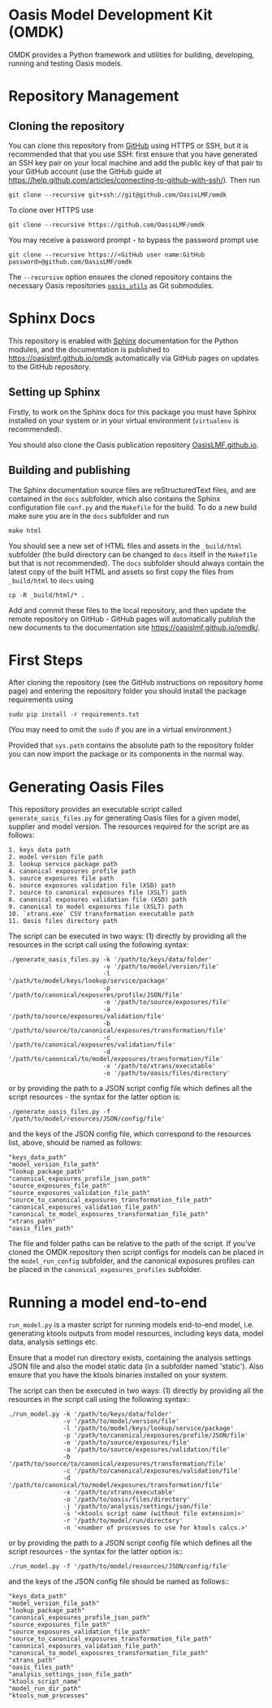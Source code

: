 Oasis Model Development Kit (OMDK)
==================================

OMDK provides a Python framework and utilities for building, developing, running and testing Oasis models.

# Repository Management

## Cloning the repository

You can clone this repository from <a href="https://github.com/OasisLMF/omdk" target="_blank">GitHub</a> using HTTPS or SSH, but it is recommended that that you use SSH: first ensure that you have generated an SSH key pair on your local machine and add the public key of that pair to your GitHub account (use the GitHub guide at https://help.github.com/articles/connecting-to-github-with-ssh/). Then run

    git clone --recursive git+ssh://git@github.com/OasisLMF/omdk

To clone over HTTPS use

    git clone --recursive https://github.com/OasisLMF/omdk

You may receive a password prompt - to bypass the password prompt use

    git clone --recursive https://<GitHub user name:GitHub password>@github.com/OasisLMF/omdk

The `--recursive` option ensures the cloned repository contains the necessary Oasis repositories <a href="https://github.com/OasisLMF/oasis_utils" target="_blank">`oasis_utils`</a> as Git submodules.

# Sphinx Docs

This repository is enabled with <a href="https://pypi.python.org/pypi/Sphinx" target="_blank">Sphinx</a> documentation for the Python modules, and the documentation is published to <a href="https://oasislmf.github.io/OasisLMF/omdk/" target="_blank">https://oasislmf.github.io/omdk</a> automatically via GitHub pages on updates to the GitHub repository.

## Setting up Sphinx

Firstly, to work on the Sphinx docs for this package you must have Sphinx installed on your system or in your virtual environment (`virtualenv` is recommended).

You should also clone the Oasis publication repository <a href="https://github.com/OasisLMF/OasisLMF.github.io" target="_blank">OasisLMF.github.io</a>.

## Building and publishing

The Sphinx documentation source files are reStructuredText files, and are contained in the `docs` subfolder, which also contains the Sphinx configuration file `conf.py` and the `Makefile` for the build. To do a new build make sure you are in the `docs` subfolder and run

    make html

You should see a new set of HTML files and assets in the `_build/html` subfolder (the build directory can be changed to `docs` itself in the `Makefile` but that is not recommended). The `docs` subfolder should always contain the latest copy of the built HTML and assets so first copy the files from `_build/html` to `docs` using

    cp -R _build/html/* .

Add and commit these files to the local repository, and then update the remote repository on GitHub - GitHub pages will automatically publish the new documents to the documentation site https://oasislmf.github.io/omdk/.

# First Steps

After cloning the repository (see the GitHub instructions on repository home page) and entering the repository folder you should install the package requirements using

    sudo pip install -r requirements.txt

(You may need to omit the `sudo` if you are in a virtual environment.)

Provided that `sys.path` contains the absolute path to the repository folder you can now import the package or its components in the normal way.

# Generating Oasis Files

This repository provides an executable script called `generate_oasis_files.py`
for generating Oasis files for a given model, supplier and model version. The
resources required for the script are as follows:

    1. keys data path
    2. model version file path
    3. lookup service package path
    4. canonical exposures profile path
    5. source exposures file path
    6. source exposures validation file (XSD) path
    7. source to canonical exposures file (XSLT) path
    8. canonical exposures validation file (XSD) path
    9. canonical to model exposures file (XSLT) path
    10. `xtrans.exe` CSV transformation executable path
    11. Oasis files directory path

The script can be executed in two ways: (1) directly by providing all the
resources in the script call using the following syntax:

    ./generate_oasis_files.py -k '/path/to/keys/data/folder'
                              -v '/path/to/model/version/file'
                              -l '/path/to/model/keys/lookup/service/package'
                              -p '/path/to/canonical/exposures/profile/JSON/file'
                              -e '/path/to/source/exposures/file'
                              -a '/path/to/source/exposures/validation/file'
                              -b '/path/to/source/to/canonical/exposures/transformation/file'
                              -c '/path/to/canonical/exposures/validation/file'
                              -d '/path/to/canonical/to/model/exposures/transformation/file'
                              -x '/path/to/xtrans/executable'
                              -o '/path/to/oasis/files/directory'

or by providing the path to a JSON script config file which defines all
the script resources - the syntax for the latter option is:

    ./generate_oasis_files.py -f '/path/to/model/resources/JSON/config/file'

and the keys of the JSON config file, which correspond to the resources list,
above, should be named as follows:

    "keys_data_path"
    "model_version_file_path"
    "lookup_package_path"
    "canonical_exposures_profile_json_path"
    "source_exposures_file_path"
    "source_exposures_validation_file_path"
    "source_to_canonical_exposures_transformation_file_path"
    "canonical_exposures_validation_file_path"
    "canonical_to_model_exposures_transformation_file_path"
    "xtrans_path"
    "oasis_files_path"

The file and folder paths can be relative to the path of the script. If you've
cloned the OMDK repository then script configs for models can be placed in the
`model_run_config` subfolder, and the canonical exposures profiles can be placed
in the `canonical_exposures_profiles` subfolder.

# Running a model end-to-end

`run_model.py` is a master script for running models end-to-end model, i.e.
generating ktools outputs from model resources, including keys data, model
data, analysis settings etc.

Ensure that a model run directory exists, containing the analysis settings JSON
file and also the model static data (in a subfolder named 'static'). Also ensure
that you have the ktools binaries installed on your system.

The script can then be executed in two ways: (1) directly by providing all the
resources in the script call using the following syntax::

    ./run_model.py -k '/path/to/keys/data/folder'
                   -v '/path/to/model/version/file'
                   -l '/path/to/model/keys/lookup/service/package'
                   -p '/path/to/canonical/exposures/profile/JSON/file'
                   -e '/path/to/source/exposures/file'
                   -a '/path/to/source/exposures/validation/file'
                   -b '/path/to/source/to/canonical/exposures/transformation/file'
                   -c '/path/to/canonical/exposures/validation/file'
                   -d '/path/to/canonical/to/model/exposures/transformation/file'
                   -x '/path/to/xtrans/executable'
                   -o '/path/to/oasis/files/directory'
                   -j '/path/to/analysis/settings/json/file'
                   -s '<ktools script name (without file extension)>'
                   -r '/path/to/model/run/directory'
                   -n '<number of processes to use for ktools calcs.>'

or by providing the path to a JSON script config file which defines all
the script resources - the syntax for the latter option is::

    ./run_model.py -f '/path/to/model/resources/JSON/config/file'

and the keys of the JSON config file should be named as follows::

    "keys_data_path"
    "model_version_file_path"
    "lookup_package_path"
    "canonical_exposures_profile_json_path"
    "source_exposures_file_path"
    "source_exposures_validation_file_path"
    "source_to_canonical_exposures_transformation_file_path"
    "canonical_exposures_validation_file_path"
    "canonical_to_model_exposures_transformation_file_path"
    "xtrans_path"
    "oasis_files_path"
    "analysis_settings_json_file_path"
    "ktools_script_name"
    "model_run_dir_path"
    "ktools_num_processes"